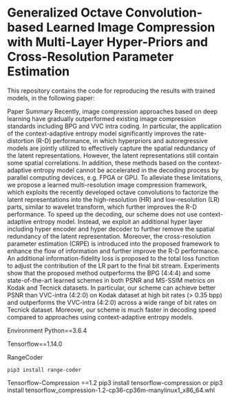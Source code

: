 # Generalized Octave Convolution-based Learned Image Compression with Multi-Layer Hyper-Priors and Cross-Resolution Parameter Estimation

This repository contains the code for reproducing the results with trained models, in the following paper:


Paper Summary
Recently, image compression approaches based on deep learning have gradually outperformed existing image compression standards including BPG and VVC intra coding. In particular, the application of the context-adaptive entropy model significantly improves the rate-distortion (R-D) performance, in which hyperpriors and autoregressive models are jointly utilized to effectively capture the spatial redundancy of the latent representations. However, the latent representations still contain some spatial correlations. In addition, these methods based on the context-adaptive entropy model cannot be accelerated in the decoding process by parallel computing devices, e.g. FPGA or GPU. To alleviate these limitations, we propose a learned multi-resolution image compression framework, which exploits the recently developed octave convolutions to factorize the latent representations into the high-resolution (HR) and low-resolution (LR) parts, similar to wavelet transform, which further improves the R-D performance. To speed up the decoding, our scheme does not use context-adaptive entropy model. Instead, we exploit an additional hyper layer including hyper encoder and hyper decoder to further remove the spatial redundancy of the latent representation. Moreover, the cross-resolution parameter estimation (CRPE) is introduced into the proposed framework to enhance the flow of information and further improve the R-D performance. An additional information-fidelity loss is proposed to the total loss function to adjust the contribution of the LR part to the final bit stream. Experiments show that the proposed method outperforms the BPG (4:4:4) and some state-of-the-art learned schemes in both PSNR and MS-SSIM metrics on Kodak and Tecnick datasets. In particular, our scheme can achieve better PSNR than VVC-intra (4:2:0) on Kodak dataset at high bit rates (> 0.35 bpp) and outperforms the VVC-intra (4:2:0) across a wide range of bit rates on Tecnick dataset. Moreover, our scheme is much faster in decoding speed compared to approaches using context-adaptive entropy models.

Environment
Python==3.6.4

Tensorflow==1.14.0

RangeCoder

    pip3 install range-coder
Tensorflow-Compression ==1.2
    pip3 install tensorflow-compression or 
    pip3 install tensorflow_compression-1.2-cp36-cp36m-manylinux1_x86_64.whl
    
    

